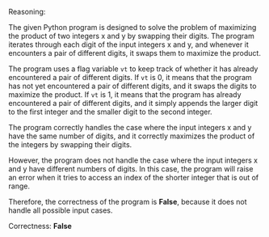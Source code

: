 Reasoning:

The given Python program is designed to solve the problem of maximizing the product of two integers x and y by swapping their digits. The program iterates through each digit of the input integers x and y, and whenever it encounters a pair of different digits, it swaps them to maximize the product.

The program uses a flag variable `vt` to keep track of whether it has already encountered a pair of different digits. If `vt` is 0, it means that the program has not yet encountered a pair of different digits, and it swaps the digits to maximize the product. If `vt` is 1, it means that the program has already encountered a pair of different digits, and it simply appends the larger digit to the first integer and the smaller digit to the second integer.

The program correctly handles the case where the input integers x and y have the same number of digits, and it correctly maximizes the product of the integers by swapping their digits.

However, the program does not handle the case where the input integers x and y have different numbers of digits. In this case, the program will raise an error when it tries to access an index of the shorter integer that is out of range.

Therefore, the correctness of the program is **False**, because it does not handle all possible input cases.

Correctness: **False**